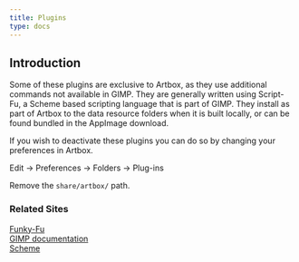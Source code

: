 ```yaml
---
title: Plugins
type: docs
---
```


## Introduction

Some of these plugins are exclusive to Artbox, as they use additional commands not available in GIMP. They are generally written using Script-Fu, a Scheme based scripting language that is part of GIMP. They install as part of Artbox to the data resource folders when it is built locally, or can be found bundled in the AppImage download.

If you wish to deactivate these plugins you can do so by changing your preferences in Artbox.

Edit -> Preferences -> Folders -> Plug-ins  

Remove the `share/artbox/` path.

### Related Sites

[Funky-Fu](https://script-fu.github.io/funky/)  
[GIMP documentation](https://docs.gimp.org/en/gimp-concepts-script-fu.html)  
[Scheme](https://www.scheme.org/)